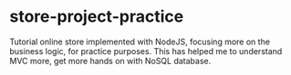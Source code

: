 # store-project-practice
Tutorial online store implemented with NodeJS, focusing more on the business logic, for practice purposes.
This has helped me to understand MVC more, get more hands on with NoSQL database.

